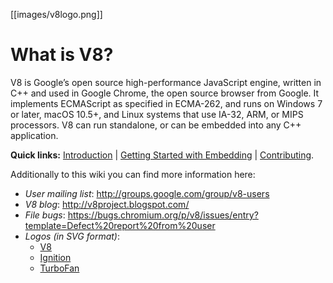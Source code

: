 [[images/v8logo.png]]
# What is V8?

V8 is Google’s open source high-performance JavaScript engine, written in C++ and used in Google Chrome, the open source browser from Google. It implements ECMAScript as specified in ECMA-262, and runs on Windows 7 or later, macOS 10.5+, and Linux systems that use IA-32, ARM, or MIPS processors. V8 can run standalone, or can be embedded into any C++ application.

**Quick links:** [Introduction](Introduction) | [Getting Started with Embedding](Getting-Started-with-Embedding) | [Contributing](Contributing).

Additionally to this wiki you can find more information here:

* *User mailing list*: http://groups.google.com/group/v8-users
* *V8 blog*: http://v8project.blogspot.com/
* *File bugs*: https://bugs.chromium.org/p/v8/issues/entry?template=Defect%20report%20from%20user
* *Logos (in SVG format)*:
    * [V8](images/v8logo.svg)
    * [Ignition](images/v8ignitionlogo.svg)
    * [TurboFan](images/v8turbofanlogo.svg)
